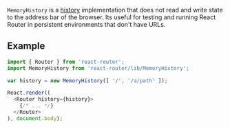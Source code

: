 `MemoryHistory` is a [history][Histories] implementation that does not
read and write state to the address bar of the browser. Its useful for
testing and running React Router in persistent environments that don't
have URLs.

Example
-------

```js
import { Router } from 'react-router';
import MemoryHistory from 'react-router/lib/MemoryHistory';

var history = new MemoryHistory([ '/', '/a/path' ]);

React.render((
  <Router history={history}>
    {/* ... */}
  </Router>
), document.body);
```

  [Histories]:#TODO


